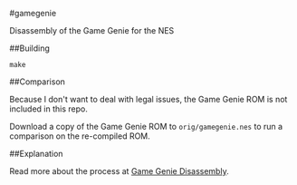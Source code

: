 #gamegenie

Disassembly of the Game Genie for the NES

##Building

```
make
```

##Comparison

Because I don't want to deal with legal issues, the Game Genie ROM is not included in this repo.

Download a copy of the Game Genie ROM to `orig/gamegenie.nes` to run a comparison on the re-compiled ROM.

##Explanation

Read more about the process at [Game Genie Disassembly](https://medium.com/@kevinselwyn/game-genie-disassembly-c099d2033238#.ijea2f31b).